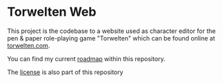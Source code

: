 # Torwelten Web
This project is the codebase to a website used as character editor for the pen & paper role-playing game "Torwelten" which can be found online at [torwelten.com](http://www.torwelten.com).

You can find my current [roadmap](ROADMAP.md) within this repository.

The [license](LICENSE.md) is also part of this repository
